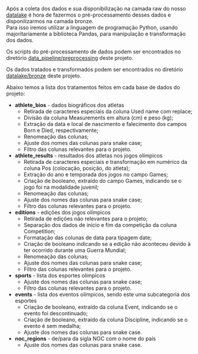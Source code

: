 Após a coleta dos dados e sua disponibilização na camada raw do nosso [datalake](../datalake/) é hora de fazermos o pré-processamento desses dados e disponilizarmos na camada bronze.  
Para isso iremos utilizar a linguagem de programação Python, usando majoritariamente a biblioteca Pandas, para manipulação e transformação dos dados. 

Os scripts do pré-processamento de dados podem ser encontrados no diretório [data_pipeline/preprocessing](../data_pipeline/preprocessing/) deste projeto.

Os dados tratados e transformados podem ser encontrados no diretório [datalake/bronze](../datalake/bronze/) deste projeto.

Abaixo temos a lista dos tratamentos feitos em cada base de dados do projeto:

- **athlete_bios** - dados biográficos dos atletas
    - Retirada de caracteres especiais da coluna Used name com replace;
    - Divisão da coluna Measurements em altura (cm) e peso (kg);
    - Extração da data e local de nascimento e falecimento dos campos Born e Died, respectivamente;
    - Renomeação das colunas;
    - Ajuste dos nomes das colunas para snake case;
    - Filtro das colunas relevantes para o projeto.
- **athlete_results** - resultados dos atletas nos jogos olímpicos
    - Retirada de caracteres especiais e transformação em numérico da coluna Pos (colocação, posição, do atleta);
    - Extração do ano e temporada dos jogos no campo Games;
    - Criação de booleano, extraído do campo Games, indicando se o jogo foi na modalidade juvenil;
    - Renomeação das colunas;
    - Ajuste dos nomes das colunas para snake case;
    - Filtro das colunas relevantes para o projeto.
- **editions** - edições dos jogos olímpicos
    - Retirada de edições não relevantes para o projeto;
    - Separação dos dados de início e fim da competição da coluna Competition;
    - Formatação das colunas de data para tipagem date;
    - Criação de booleano indicando se a edição não aconteceu devido à ter ocorrido durante uma Guerra Mundial;
    - Renomeação das colunas;
    - Ajuste dos nomes das colunas para snake case;
    - Filtro das colunas relevantes para o projeto.
- **sports** - lista dos esportes olímpicos
    - Ajuste dos nomes das colunas para snake case;
    - Filtro das colunas relevantes para o projeto.
- **events** - lista dos eventos olímpicos, sendo este uma subcategoria dos esportes
    - Criação de booleano, extraído da coluna Event, indicando se o evento foi descontinuado;
    - Criação de booleano, extraído da coluna Discipline, indicando se o evento é sem medalha;
    - Ajuste dos nomes das colunas para snake case.
- **noc_regions** - de/para da sigla NOC com o nome do país
    - Ajuste dos nomes das colunas para snake case.
